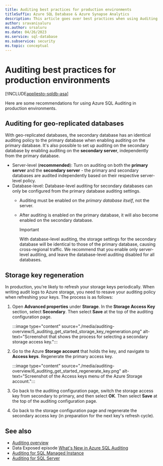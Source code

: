 ```yaml
---
title: Auditing best practices for production environments
titleSuffix: Azure SQL Database & Azure Synapse Analytics
description: This article goes over best practices when using Auditing in production environments for Azure SQL Database and Azure Synapse Analytics.
author: sravanisaluru
ms.author: srsaluru
ms.date: 04/26/2023
ms.service: sql-database
ms.subservice: security
ms.topic: conceptual
---
```

# Auditing best practices for production environments

[!INCLUDE[appliesto-sqldb-asa](../includes/appliesto-sqldb-asa.md)]

Here are some recommendations for using Azure SQL Auditing in production environments.

## Auditing for geo-replicated databases

With geo-replicated databases, the secondary database has an identical auditing policy to the primary database when enabling auditing on the primary database. It's also possible to set up auditing on the secondary database by enabling auditing on the **secondary server**, independently from the primary database.

- Server-level (**recommended**): Turn on auditing on both the **primary server** and the **secondary server** - the primary and secondary databases are audited independently based on their respective server-level policy.
- Database-level: Database-level auditing for secondary databases can only be configured from the primary database auditing settings.
  - Auditing must be enabled on the *primary database itself*, not the server.
  - After auditing is enabled on the primary database, it will also become enabled on the secondary database.

    > [!IMPORTANT]  
    > With database-level auditing, the storage settings for the secondary database will be identical to those of the primary database, causing cross-regional traffic. We recommend that you enable only server-level auditing, and leave the database-level auditing disabled for all databases.

## Storage key regeneration

In production, you're likely to refresh your storage keys periodically. When writing audit logs to Azure storage, you need to resave your auditing policy when refreshing your keys. The process is as follows:

1. Open **Advanced properties** under **Storage**. In the **Storage Access Key** section, select **Secondary**. Then select **Save** at the top of the auditing configuration page.

   :::image type="content" source="./media/auditing-overview/5_auditing_get_started_storage_key_regeneration.png" alt-text="Screenshot that shows the process for selecting a secondary storage access key.":::

1. Go to the Azure **Storage account** that holds the key, and navigate to **Access keys**. Regenerate the primary access key.

   :::image type="content" source="./media/auditing-overview/6_auditing_get_started_regenerate_key.png" alt-text="Screenshot of the Access keys menu of the Azure Storage account.":::

1. Go back to the auditing configuration page, switch the storage access key from secondary to primary, and then select **OK**. Then select **Save** at the top of the auditing configuration page.
1. Go back to the storage configuration page and regenerate the secondary access key (in preparation for the next key's refresh cycle).

## See also

- [Auditing overview](auditing-overview.md)
- Data Exposed episode [What's New in Azure SQL Auditing](/Shows/Data-Exposed/Whats-New-in-Azure-SQL-Auditing)
- [Auditing for SQL Managed Instance](../managed-instance/auditing-configure.md)
- [Auditing for SQL Server](/sql/relational-databases/security/auditing/sql-server-audit-database-engine)
